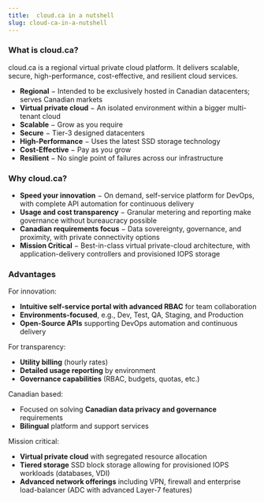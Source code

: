 ```yaml
---
title:  cloud.ca in a nutshell
slug: cloud-ca-in-a-nutshell
---
```


### What is cloud.ca?

cloud.ca is a regional virtual private cloud platform. It delivers scalable, secure, high-performance, cost-effective, and resilient cloud services.

- **Regional** − Intended to be exclusively hosted in Canadian datacenters; serves Canadian markets
- **Virtual private cloud** − An isolated environment within a bigger multi-tenant cloud
- **Scalable** − Grow as you require
- **Secure** − Tier-3 designed datacenters
- **High-Performance** − Uses the latest SSD storage technology
- **Cost-Effective** − Pay as you grow
- **Resilient** − No single point of failures across our infrastructure

### Why cloud.ca?

- **Speed your innovation** − On demand, self-service platform for DevOps, with complete API automation for continuous delivery
- **Usage and cost transparency** − Granular metering and reporting make governance without bureaucracy possible
- **Canadian requirements focus** − Data sovereignty, governance, and proximity, with private connectivity options
- **Mission Critical** − Best-in-class virtual private-cloud architecture, with application-delivery controllers and provisioned IOPS storage

### Advantages

For innovation:

- **Intuitive self-service portal with advanced RBAC** for team collaboration
- **Environments-focused**, e.g., Dev, Test, QA, Staging, and Production
- **Open-Source APIs** supporting DevOps automation and continuous delivery

For transparency:

- **Utility billing** (hourly rates)
- **Detailed usage reporting** by environment
- **Governance capabilities** (RBAC, budgets, quotas, etc.)

Canadian based:

- Focused on solving **Canadian data privacy and governance** requirements
- **Bilingual** platform and support services

Mission critical:

- **Virtual private cloud** with segregated resource allocation
- **Tiered storage** SSD block storage allowing for provisioned IOPS workloads (databases, VDI)
- **Advanced network offerings** including VPN, firewall and enterprise load-balancer (ADC with advanced Layer-7 features)
